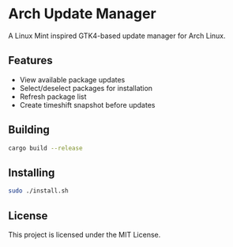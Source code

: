 # Arch Update Manager

A Linux Mint inspired GTK4-based update manager for Arch Linux.

## Features

- View available package updates
- Select/deselect packages for installation
- Refresh package list
- Create timeshift snapshot before updates

## Building

```bash
cargo build --release
```

## Installing

```bash
sudo ./install.sh
```

## License

This project is licensed under the MIT License.
